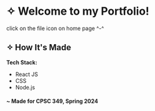 # ✧ Welcome to my Portfolio!
click on the file icon on home page ^-^

## ✧ How It's Made
**Tech Stack:**
- React JS
- CSS
- Node.js

#### ~ Made for CPSC 349, Spring 2024
